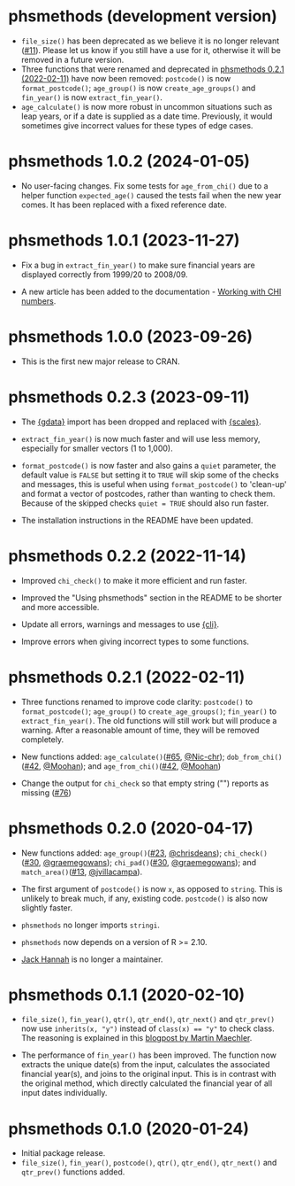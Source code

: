 # phsmethods (development version)

- `file_size()` has been deprecated as we believe it is no longer relevant ([#11](https://github.com/Public-Health-Scotland/phsmethods/issues/11)).
Please let us know if you still have a use for it, otherwise it will be removed 
in a future version.
- Three functions that were renamed and deprecated in [phsmethods 0.2.1 (2022-02-11)]() have now been removed: `postcode()` is now `format_postcode()`; `age_group()` is now `create_age_groups()` and `fin_year()` is now `extract_fin_year()`.
- `age_calculate()` is now more robust in uncommon situations such as leap years, or if a date is supplied as a date time. Previously, it would sometimes give incorrect values for these types of edge cases.

# phsmethods 1.0.2 (2024-01-05)

- No user-facing changes. Fix some tests for `age_from_chi()` due to a helper 
function `expected_age()` caused the tests fail when the new year comes. It has 
been replaced with a fixed reference date. 

# phsmethods 1.0.1 (2023-11-27)

- Fix a bug in `extract_fin_year()` to make sure financial years are displayed 
correctly from 1999/20 to 2008/09. 

- A new article has been added to the documentation - [Working with CHI numbers](https://public-health-scotland.github.io/phsmethods/articles/chi-operations.html).

# phsmethods 1.0.0 (2023-09-26)

- This is the first new major release to CRAN. 

# phsmethods 0.2.3 (2023-09-11)

- The [{gdata}](https://github.com/r-gregmisc/gdata) import has been dropped and replaced with [{scales}](https://scales.r-lib.org/).

- `extract_fin_year()` is now much faster and will use less memory, especially for smaller vectors (1 to 1,000).

- `format_postcode()` is now faster and also gains a `quiet` parameter, the default value is `FALSE` but setting it to `TRUE` will skip some of the checks and messages, this is useful when using `format_postcode()` to 'clean-up' and format a vector of postcodes, rather than wanting to check them. Because of the skipped checks `quiet = TRUE` should also run faster.

- The installation instructions in the README have been updated.

# phsmethods 0.2.2 (2022-11-14)

- Improved `chi_check()` to make it more efficient and run faster.

- Improved the "Using phsmethods" section in the README to be shorter and more accessible. 

- Update all errors, warnings and messages to use [{cli}](https://cli.r-lib.org/). 

- Improve errors when giving incorrect types to some functions.

# phsmethods 0.2.1 (2022-02-11)

- Three functions renamed to improve code clarity: `postcode()` to `format_postcode()`; `age_group()` to `create_age_groups()`; `fin_year()` to `extract_fin_year()`. The old functions will still work but will produce a warning. After a reasonable amount of time, they will be removed completely.

- New functions added:
`age_calculate()`([#65](https://github.com/Public-Health-Scotland/phsmethods/issues/65), [@Nic-chr](https://github.com/Nic-Chr));
`dob_from_chi()`([#42](https://github.com/Public-Health-Scotland/phsmethods/issues/42), [@Moohan](https://github.com/Moohan)); and 
`age_from_chi()`([#42](https://github.com/Public-Health-Scotland/phsmethods/issues/42), [@Moohan](https://github.com/Moohan))

- Change the output for `chi_check` so that empty string ("") reports as missing ([#76](https://github.com/Public-Health-Scotland/phsmethods/issues/76))

# phsmethods 0.2.0 (2020-04-17)

- New functions added: `age_group()`([#23](https://github.com/Public-Health-Scotland/phsmethods/issues/23), [@chrisdeans](https://github.com/chrisdeans)); `chi_check()`([#30](https://github.com/Public-Health-Scotland/phsmethods/issues/30), [@graemegowans](https://github.com/graemegowans)); `chi_pad()`([#30](https://github.com/Public-Health-Scotland/phsmethods/issues/30), [@graemegowans](https://github.com/graemegowans)); and `match_area()`([#13](https://github.com/Public-Health-Scotland/phsmethods/issues/13), [@jvillacampa](https://github.com/jvillacampa)).

- The first argument of `postcode()` is now `x`, as opposed to `string`. This is unlikely to break much, if any, existing code. `postcode()` is also now slightly faster.

- `phsmethods` no longer imports `stringi`.

- `phsmethods` now depends on a version of R >= 2.10.

- [Jack Hannah](https://github.com/jackhannah95) is no longer a maintainer.

# phsmethods 0.1.1 (2020-02-10)

- `file_size()`, `fin_year()`, `qtr()`, `qtr_end()`, `qtr_next()` and `qtr_prev()` now use `inherits(x, "y")` instead of `class(x) == "y"` to check class. The reasoning is explained in this [blogpost by Martin Maechler](https://developer.r-project.org/Blog/public/2019/11/09/when-you-think-class.-think-again/index.html).

- The performance of `fin_year()` has been improved. The function now extracts the unique date(s) from the input, calculates the associated financial year(s), and joins to the original input. This is in contrast with the original method, which directly calculated the financial year of all input dates individually.

# phsmethods 0.1.0 (2020-01-24)

- Initial package release.
- `file_size()`, `fin_year()`, `postcode()`, `qtr()`, `qtr_end()`, `qtr_next()` and `qtr_prev()` functions added.
